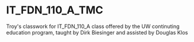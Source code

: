 # IT_FDN_110_A_TMC
Troy's classwork for IT_FDN_110_A class offered by the UW continuting education program, taught by Dirk Biesinger and assisted by Douglas Klos
